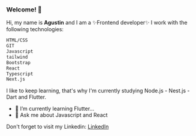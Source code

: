 ### Welcome! 👋 

Hi, my name is **Agustin** and I am a ✨Frontend developer✨ I work with the following technologies:
```sh
HTML/CSS
GIT
Javascript 
tailwind
Bootstrap
React
Typescript
Next.js 
```


I like to keep learning, that's why I'm currently studying Node.js - Nest.js - Dart and Flutter.

- 🌱 I’m currently learning Flutter...
- 💬 Ask me about Javascript and React

Don't forget to visit my Linkedin: [LinkedIn]


[LinkedIn]:https://www.linkedin.com/in/agustin-molina-994635138/


